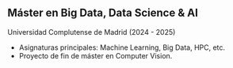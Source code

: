 ## Máster en Big Data, Data Science & AI
Universidad Complutense de Madrid (2024 - 2025)

- Asignaturas principales: Machine Learning, Big Data, HPC, etc.
- Proyecto de fin de máster en Computer Vision.
